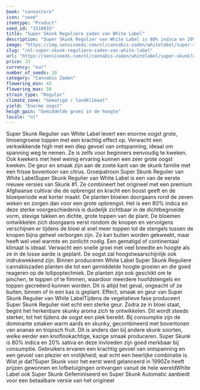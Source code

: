 ```yaml
---
book: "cannastore"
icon: "seed"
itemtype: "Product"
seed_id: "1510015"
title: "Super Skunk Reguliere zaden van White Label"
description: "Super Skunk Regulier van White Label is 80% indica en 20% sativa. De planten produceren grote, dichte planten met een enorme opbrengst."
image: "https://img.sensiseeds.com/nl/cannabis-zaden/whitelabel/super-skunk-image.png"
slug: "/nl-super-skunk-reguliere-zaden-van-white-label"
url: "https://sensiseeds.com/nl/cannabis-zaden/whitelabel/super-skunk?a_aid=cannastore"
price: 33
currency: "eur"
number_of_seeds: 10
category: "Cannabis Zaden"
flowering_min: 45
flowering_max: 50
strain_type: "Regular"
climate_zone: "Gematigd / landklimaat"
yield: "Enorme oogst"
heigh_gain: "Gemiddelde groei in de hoogte"
locale: "nl"
---
```

Super Skunk Regulier van White Label levert een enorme oogst grote, limoengroene toppen met een krachtig effect op. Verwacht een verkwikkende high met een diep gevoel van ontspanning, ideaal om spanning weg te nemen. Ze is zelfs voor beginners eenvoudig te kweken. Ook kwekers met heel weinig ervaring kunnen een zeer grote oogst kweken. De geur en smaak zijn aan de zoete kant van de skunk familie met een frisse boventoon van citrus. Groeipatroon Super Skunk Regulier van White LabelSuper Skunk Regulier van White Label is een van de eerste nieuwe versies van Skunk #1. Ze combineert het origineel met een premium Afghaanse cultivar die de opbrengst en kracht een boost geeft en de bloeiperiode wat korter maakt. De planten bloeien doorgaans rond de zeven weken en zorgen dan voor een grote opbrengst. Het is een 80% indica en deze sterke voorgeschiedenis is duidelijk zichtbaar in de dichtbegroeide vorm, stevige takken en dichte, grote toppen van de plant. De bloemen ontwikkelen zich doorgaans eerst rondom de knopen en vervolgens verschijnen er tijdens de bloei al snel meer toppen tot de stengels tussen de knopen bijna geheel verborgen zijn. Ze kan buiten worden gekweekt, maar heeft wel veel warmte en zonlicht nodig. Een gematigd of continentaal klimaat is ideaal. Verwacht een snelle groei met veel breedte en hoogte als ze in de losse aarde is geplant. De oogst zal hoogstwaarschijnlijk ook indrukwekkend zijn. Binnen produceren White Label Super Skunk Reguliere cannabiszaden planten die tot een gemiddelde hoogte groeien en die goed reageren op de lollipoptechniek. De planten zijn ook geschikt om te pinchen, te toppen of te fimmen, waardoor meerdere hoofdstengels en toppen gecreëerd kunnen worden. Dit is altijd het geval, ongeacht of ze buiten, binnen of in een kas is geplant. Effect, smaak en geur van Super Skunk Regulier van White LabelTijdens de vegetatieve fase produceert Super Skunk Regulier niet echt een sterke geur. Zodra ze in bloei staat, begint het herkenbare skunky aroma zich te ontwikkelen. Dit wordt steeds sterker, tot het tijdens de oogst een piek bereikt. Bij consumptie zijn de dominante smaken warm aards en skunky, gecombineerd met boventonen van ananas en tropisch fruit. Dit is anders dan bij andere skunk soorten, welke eerder een knoflookachtige, kazige smaak produceren. Super Skunk is 80% indica en 20% sativa en deze invloeden zijn goed merkbaar bij consumptie. Gebruikers ervaren een krachtig gevoel van ontspanning en een gevoel van plezier en vrolijkheid; wat echt een heerlijke combinatie is. Wist je dat?Super Skunk voor het eerst werd gelanceerd in 1990Ze heeft prijzen gewonnen en lofbetuigingen ontvangen vanuit de hele wereldWhite Label ook Super Skunk Gefeminiseerd en Super Skunk Automatic aanbiedt voor een betaalbare versie van het origineel
